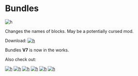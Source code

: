 # Bundles

![h](https://github.com/SMOLKEYS/bundles/blob/master/PicsArt_01-09-03.19.58.jpg)

Changes the names of blocks.
May be a potentially cursed mod.


Download:
[![h](https://github.com/SMOLKEYS/h/blob/main/text2image_P7881697_20210109_135459.png)](https://github.com/SMOLKEYS/bundles/releases/tag/v7)


Bundles **V7** is now in the works.


Also check out: 

[![h](https://github.com/SMOLKEYS/h/blob/main/text2image_F7891519_20210109_140221.png)](https://github.com/SMOLKEYS/bundles/tree/bleedingedge)
[![h](https://github.com/SMOLKEYS/h/blob/main/text2image_P2065933_20210109_144630.png)](https://github.com/SMOLKEYS)
[![h](https://github.com/SMOLKEYS/h/blob/main/text2image_Z6205814_20210109_144833.png)](https://github.com/RebornTrack970)
[![h](https://github.com/SMOLKEYS/h/blob/main/text2image_V7459518_20210110_55132.png)](https://github.com/Goobrr)
[![h](https://github.com/SMOLKEYS/h/blob/main/text2image_F4145098_20210109_145917.png)](https://github.com/Lapis256)
[![h](https://github.com/SMOLKEYS/h/blob/main/text2image_L3632268_20210110_50451.png)](https://github.com/SMOLKEYS/bundles-plus)
